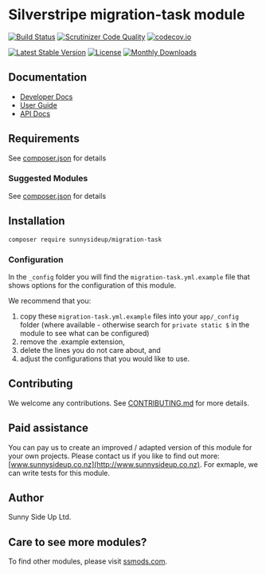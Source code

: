 # Silverstripe migration-task module
[![Build Status](https://travis-ci.org/sunnysideup/silverstripe-migration-task.svg?branch=master)](https://travis-ci.org/sunnysideup/silverstripe-migration-task)
[![Scrutinizer Code Quality](https://scrutinizer-ci.com/g/sunnysideup/silverstripe-migration-task/badges/quality-score.png?b=master)](https://scrutinizer-ci.com/g/sunnysideup/silverstripe-migration-task/?branch=master)
[![codecov.io](https://codecov.io/github/sunnysideup/silverstripe-migration-task/coverage.svg?branch=master)](https://codecov.io/github/sunnysideup/silverstripe-migration-task?branch=master)

[![Latest Stable Version](https://poser.pugx.org/sunnysideup/migration-task/version)](https://packagist.org/packages/sunnysideup/migration-task)
[![License](https://poser.pugx.org/sunnysideup/migration-task/license)](https://packagist.org/packages/sunnysideup/migration-task)
[![Monthly Downloads](https://poser.pugx.org/sunnysideup/migration-task/d/monthly)](https://packagist.org/packages/sunnysideup/migration-task)


## Documentation



 * [Developer Docs](docs/en/INDEX.md)
 * [User Guide](docs/en/userguide.md)
 * [API Docs](http://docs.ssmods.com/sunnysideup/migration-task/classes.xhtml)


## Requirements



See [composer.json](composer.json) for details


### Suggested Modules



See [composer.json](composer.json) for details


## Installation


```
composer require sunnysideup/migration-task
```

### Configuration



In the `_config` folder you will find the `migration-task.yml.example`
file that shows options for the configuration of this module.

We recommend that you:

  1. copy these `migration-task.yml.example` files into your
`app/_config` folder (where available - otherwise search for `private static $` in the module to see what can be configured)
  2. remove the .example extension,
  3. delete the lines you do not care about, and
  4. adjust the configurations that you would like to use.


## Contributing



We welcome any contributions. See [CONTRIBUTING.md](CONTRIBUTING.md) for more details.

## Paid assistance



You can pay us to create an improved / adapted version of this module for your own projects.  Please contact us if you like to find out more: [www.sunnysideup.co.nz](http://www.sunnysideup.co.nz).  For exmaple, we can write tests for this module.  

## Author



Sunny Side Up Ltd.


## Care to see more modules?

To find other modules, please visit [ssmods.com](http://ssmods.com/).
